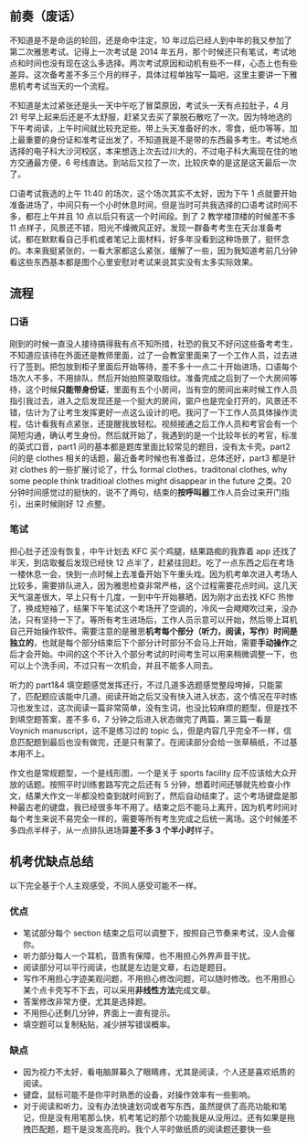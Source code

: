 ## 前奏（废话）

不知道是不是命运的轮回，还是命中注定，10 年过后已经人到中年的我又参加了第二次雅思考试。记得上一次考试是 2014 年五月，那个时候还只有笔试，考试地点和时间也没有现在这么多选择。两次考试原因和动机有些不一样，心态上也有些差异。这次备考差不多三个月的样子，具体过程单独写一篇吧，这里主要讲一下雅思机考考试当天的一个流程。

不知道是太过紧张还是头一天中午吃了冒菜原因，考试头一天有点拉肚子，4 月 21 号早上起来后还是不太舒服，赶紧又去买了蒙脱石散吃了一次。因为特地选的下午考阅读，上午时间就比较充足些。带上头天准备好的水，零食，纸巾等等，加上最重要的身份证和准考证出发了，不知道我是不是带的东西最多考生。考试地点选择的电子科大沙河校区，本来想选上次去过川大的，不过电子科大离现在住的地方交通最方便，6 号线直达。到站后又拉了一次，比较庆幸的是这是这天最后一次了。

口语考试我选的上午 11:40 的场次，这个场次其实不太好，因为下午 1 点就要开始准备进场了，中间只有一个小时休息时间，但是当时可共我选择的口语考试时间不多，都在上午并且 10 点以后只有这一个时间段。到了 2 教学楼顶楼的时候差不多 11 点样子，风景还不错，阳光不燥微风正好。发现一群备考考生在天台准备考试，都在默默看自己手机或者笔记上面材料，好多年没看到这种场景了，挺怀念的。本来我挺紧张的，一看大家都这么紧张，缓解了一些，因为我知道考前几分钟看这些东西基本都是图个心里安慰对考试来说其实没有太多实际效果。

## 流程

### 口语

刚到的时候一直没人接待搞得我有点不知所措，社恐的我又不好问这些备考考生，不知道应该待在外面还是教师里面，过了一会教室里面来了一个工作人员，过去进行了签到。把包放到柜子里面后开始等待，差不多十一点二十开始进场，口语每个场次人不多，不用排队，然后开始拍照录取指纹。准备完成之后到了一个大房间等待，这个时候**只能带身份证**，里面有五个小房间，当有空的房间出来时候工作人员指引我过去，进入之后发现还是一个挺大的房间，窗户也是完全打开的，风景还不错，估计为了让考生发挥更好一点这么设计的吧。我问了一下工作人员具体操作流程，估计看我有点紧张，还提醒我放轻松。视频接通之后工作人员和考官会有一个简短沟通，确认考生身份。然后就开始了，我遇到的是一个比较年长的考官，标准的英式口音，part1 问的基本都是题库里面比较常见的题目，没有太卡壳。part2 问的是 clothes 相关的话题，最近备考时候也有准备过，总体还好，part3 都是针对 clothes 的一些扩展讨论了，什么 formal clothes，traditonal clothes, why some people think traditioal clothes might disappear in the future 之类。20 分钟时间感觉过的挺快的，说不了两句，结束的**按呼叫器**工作人员会过来开门指引，出来时候刚好 12 点整。

### 笔试

担心肚子还没有恢复，中午计划去 KFC 买个鸡腿，结果路痴的我靠着 app 还找了半天，到店取餐后发现已经快 12 点半了，赶紧往回赶。吃了一点东西之后在考场一楼休息一会，快到一点时候上去准备开始下午重头戏。因为机考单次进入考场人比较多，需要排队进入，因为雅思检查非常严格，这个过程需要花点时间。这几天天气温差很大，早上只有十几度，一到中午开始暴晒，因为刚才出去找 KFC 热惨了，换成短袖了，结果下午笔试这个考场开了空调的，冷风一会飕飕吹过来，没办法，只有坚持一下了。等所有考生进场后，工作人员示意可以开始，然后带上耳机自己开始操作软件。需要注意的是雅思**机考每个部分（听力，阅读，写作）时间是独立的**，也就是每个部分结束后下个部分计时部分不会马上开始，需要**手动操作**之后才会开始。中间的这个不计入个部分考试的时间考生可以用来稍微调整一下，也可以上个洗手间，不过只有一次机会，并且不能多人同去。

听力的 part1&4 填空题感觉发挥还行，不过几道多选题感觉整段垮掉，只能蒙了，匹配题应该能中几道。阅读开始之后又没有快入进入状态，这个情况在平时练习也发生过，这次阅读一篇非常简单，没有生词，也没比较麻烦的题型，但是找不到填空题答案，差不多 6，7 分钟之后进入状态做完了两篇，第三篇一看是 Voynich manuscript，这不是练习过的 topic 么，但是内容几乎完全不一样，信息匹配题到最后也没有做完，还是只有蒙了。在阅读部分会给一张草稿纸，不过基本用不上。

作文也是常规题型，一个是线形图，一个是关于 sports facility 应不应该给大众开放的话题。按照平时训练套路写完之后还有 5 分钟，想着时间还够就先检查小作文，结果大作文一半都没检查到就时间到了，然后自动结束了。这个考场键盘是那种最古老的键盘，我已经很多年不用了。结束之后不能马上离开，因为机考时间对每个考生来说不易完全一样的，需要等所有考生完成之后统一离场。这个时候差不多四点半样子，从一点排队进场算**差不多 3 个半小时**样子。

## 机考优缺点总结

以下完全基于个人主观感受，不同人感受可能不一样。

### 优点

- 笔试部分每个 section 结束之后可以调整下，按照自己节奏来考试，没人会催你。
- 听力部分每人一个耳机，音质有保障，也不用担心外界声音干扰。
- 阅读部分可以平行阅读，也就是左边是文章，右边是题目。
- 写作不用担心字迹美观问题，不用担心修改问题，可以随时修改。也不用担心某个点卡壳写不下去，可以采用**非线性方法**完成文章。
- 答案修改非常方便，尤其是选择题。
- 不用担心还剩几分钟，界面上一直有提示。
- 填空题可以复制粘贴，减少拼写错误概率。

### 缺点

- 因为视力不太好，看电脑屏幕久了眼睛疼，尤其是阅读，个人还是喜欢纸质的阅读。
- 键盘，鼠标可能不是你平时熟悉的设备，对操作效率有一些影响。
- 对于阅读和听力，没有办法快速划词或者写东西，虽然提供了高亮功能和笔记，但是没有用笔那么快，机考笔记的那个功能我是从没用过。还有如果是拖拽匹配题，题干是没发高亮的。我个人平时做纸质的阅读题还要快一些
